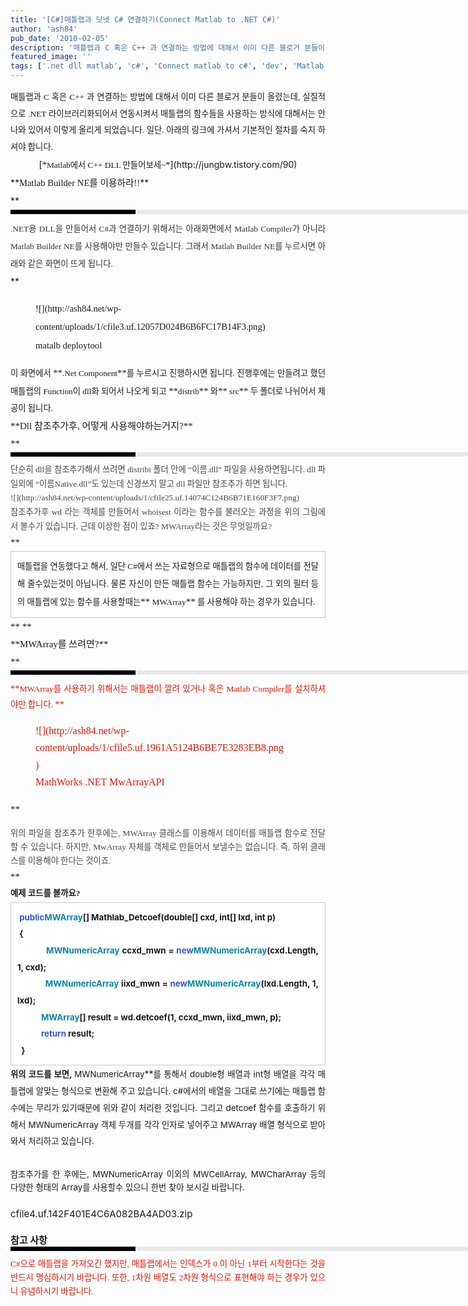 ```yaml
---
title: '[C#]매틀랩과 닷넷 C# 연결하기(Connect Matlab to .NET C#)'
author: 'ash84'
pub_date: '2010-02-05'
description: '매틀랩과 C 혹은 C++ 과 연결하는 방법에 대해서 이미 다른 블로거 분들이 올렸는데, 실질적으로 .NET 라이브러리화되어서 연동시켜서 매틀랩의 함수들을 사용하는 방식에 대해서는 안 나와 있어서 이렇게 올리게 되었습니다. 일단. 아래의 링크에 가셔서 기본적인 절차를 숙지 하셔'
featured_image: ''
tags: ['.net dll matlab', 'c#', 'Connect matlab to c#', 'dev', 'Matlab', '매틀랩', '매틀랩과 c# 연동하기']
---
```



<div style="TEXT-ALIGN: justify; LINE-HEIGHT: 2"><span style="FONT-SIZE: 11pt"><span style="FONT-FAMILY: Dotum">  
<span style="FONT-SIZE: 10pt">매틀랩과 C 혹은 C++ 과 연결하는 방법에 대해서 이미 다른 블로거 분들이 올렸는데, 실질적으로 .NET 라이브러리화되어서 연동시켜서 매틀랩의 함수들을 사용하는 방식에 대해서는 안 나와 있어서 이렇게 올리게 되었습니다. 일단. 아래의 링크에 가셔서 기본적인 절차를 숙지 하셔야 합니다. </span></span></span></div><div style="TEXT-ALIGN: justify; LINE-HEIGHT: 2"></div><div style="TEXT-ALIGN: center; LINE-HEIGHT: 2">[<span style="FONT-SIZE: 11pt"><span style="FONT-FAMILY: Dotum">*<span style="FONT-SIZE: 10pt">Matlab에서 C++ DLL 만들어보세~</span>*</span></span>](http://jungbw.tistory.com/90)</div><div style="TEXT-ALIGN: justify; LINE-HEIGHT: 2"></div><div style="TEXT-ALIGN: justify; LINE-HEIGHT: 2"></div><div style="TEXT-ALIGN: justify; LINE-HEIGHT: 2">**<span style="FONT-SIZE: 11pt"><span style="FONT-FAMILY: Dotum">Matlab Builder NE를 이용하라!!</span></span>**</div><div style="TEXT-ALIGN: justify; LINE-HEIGHT: 2">**<div><div style="BORDER-LEFT: #000000 200px solid; PADDING-BOTTOM: 3px; BACKGROUND-COLOR: #e8e8e8; PADDING-LEFT: 6px; WIDTH: 690px; PADDING-RIGHT: 6px; FONT: bold 1pt/1 나눔고딕, Sans-serif; MARGIN-BOTTOM: 10px; HEIGHT: 1px; COLOR: #fff; PADDING-TOP: 3px"><span style="FONT-SIZE: 11pt"><span style="FONT-SIZE: 10pt"><span style="FONT-SIZE: 11pt"><span style="FONT-SIZE: 10pt"><span style="FONT-SIZE: 10pt"><span style="FONT-FAMILY: Batang"><span style="FONT-SIZE: 11pt"><span style="FONT-SIZE: 1pt"></span></span></span></span></span></span></span></span></div><div style="LINE-HEIGHT: 1.7"><span style="FONT-FAMILY: Dotum"><font color="#474747"><span style="FONT-SIZE: 10pt"></span></font><span style="FONT-SIZE: 10pt"><font color="#474747"><span style="FONT-SIZE: 10pt"></span></font><span style="FONT-FAMILY: Dotum"><font color="#474747"><span style="FONT-SIZE: 10pt"></span></font><span style="FONT-SIZE: 10pt"><font color="#474747"><span style="FONT-SIZE: 10pt"></span><span class="Apple-style-span" style="LINE-HEIGHT: 28px; COLOR: rgb(51,51,51); FONT-SIZE: 15px; FONT-WEIGHT: normal"><span style="FONT-SIZE: 10pt">.NET용 DLL을 만들어서 C#과 연결하기 위해서는 아래화면에서 Matlab Compiler가 아니라 Matlab Builder NE를 사용해야만 만들수 있습니다. 그래서 </span></span><span class="Apple-style-span" style="LINE-HEIGHT: 28px; COLOR: rgb(51,51,51); FONT-SIZE: 15px"><span style="FONT-SIZE: 10pt">Matlab Builder NE</span></span><span class="Apple-style-span" style="LINE-HEIGHT: 28px; COLOR: rgb(51,51,51); FONT-SIZE: 15px; FONT-WEIGHT: normal"><span style="FONT-SIZE: 10pt">를 누르시면 아래와 같은 화면이 뜨게 됩니다. </span></span></font></span></span></span></span></div></div>**</div><div style="TEXT-ALIGN: justify; LINE-HEIGHT: 2"></div><div style="TEXT-ALIGN: justify; LINE-HEIGHT: 2"></div><div style="LINE-HEIGHT: 2"><span style="FONT-SIZE: 11pt"><span style="FONT-FAMILY: Dotum"><figure class="wp-caption aligncenter" style="width: 400px">![](http://ash84.net/wp-content/uploads/1/cfile3.uf.12057D024B6B6FC17B14F3.png)<figcaption class="wp-caption-text">matalb deploytool</figcaption></figure></span></span><div style="TEXT-ALIGN: justify"></div></div><div style="TEXT-ALIGN: justify; LINE-HEIGHT: 2"><span style="FONT-SIZE: 11pt"><span style="FONT-FAMILY: Dotum"><span style="FONT-SIZE: 10pt">이 화면에서 </span>**<span style="FONT-SIZE: 10pt">.Net Component</span>**<span style="FONT-SIZE: 10pt">를 누르시고 진행하시면 됩니다. 진행후에는 만들려고 했던 매틀랩의 Function이 dll화 되어서 나오게 되고 </span>**<span style="FONT-SIZE: 10pt">distrib</span>**<span style="FONT-SIZE: 10pt"> 와</span>**<span style="FONT-SIZE: 10pt"> src</span>**<span style="FONT-SIZE: 10pt"> 두 폴더로 나뉘어서 제공이 됩니다. </span></span></span></div><div style="TEXT-ALIGN: justify; LINE-HEIGHT: 2"><font class="Apple-style-span" face="Dotum" size="4"><span class="Apple-style-span" style="LINE-HEIGHT: 28px; FONT-SIZE: 15px">  
</span></font></div><div style="TEXT-ALIGN: justify; LINE-HEIGHT: 2"><font class="Apple-style-span" face="Dotum" size="4"><span class="Apple-style-span" style="LINE-HEIGHT: 28px; FONT-SIZE: 15px">**Dll 참조추가후, 어떻게 사용해야하는거지?**</span></font></div><div style="TEXT-ALIGN: justify; LINE-HEIGHT: 2"><font class="Apple-style-span" face="Dotum" size="4"><span class="Apple-style-span" style="LINE-HEIGHT: 28px; FONT-SIZE: 15px">**<div><div style="BORDER-LEFT: #000000 200px solid; PADDING-BOTTOM: 3px; BACKGROUND-COLOR: #e8e8e8; PADDING-LEFT: 6px; WIDTH: 690px; PADDING-RIGHT: 6px; FONT: bold 1pt/1 나눔고딕, Sans-serif; MARGIN-BOTTOM: 10px; HEIGHT: 1px; COLOR: #fff; PADDING-TOP: 3px"><span style="FONT-SIZE: 11pt"><span style="FONT-SIZE: 10pt"><span style="FONT-SIZE: 11pt"><span style="FONT-SIZE: 10pt"><span style="FONT-SIZE: 10pt"><span style="FONT-FAMILY: Batang"><span style="FONT-SIZE: 11pt"><span style="FONT-SIZE: 1pt"></span></span></span></span></span></span></span></span></div><div style="LINE-HEIGHT: 1.7"><span style="FONT-FAMILY: Dotum"><font color="#474747"><span class="Apple-style-span" style="FONT-WEIGHT: normal"><span style="FONT-SIZE: 11pt"><span style="FONT-SIZE: 10pt"></span></span></span></font><span style="FONT-SIZE: 10pt"><font color="#474747"><span class="Apple-style-span" style="FONT-WEIGHT: normal"><span style="FONT-SIZE: 11pt"><span style="FONT-SIZE: 10pt"></span></span></span></font><span style="FONT-FAMILY: Dotum"><font color="#474747"><span class="Apple-style-span" style="FONT-WEIGHT: normal"><span style="FONT-SIZE: 11pt"><span style="FONT-SIZE: 10pt"></span></span></span></font><span style="FONT-SIZE: 10pt"><font color="#474747"><span class="Apple-style-span" style="FONT-WEIGHT: normal"><span style="FONT-SIZE: 11pt"><span style="FONT-SIZE: 10pt">단순히 dll을 참조추가해서 쓰려면 distribi 폴더 안에 “이름.dll” 파일을 사용하면됩니다. dll 파일외에 “이름Native.dll”도 있는데 신경쓰지 말고 dll 파일만 참조추가 하면 됩니다.</span></span></span><span style="FONT-SIZE: 10pt"> </span></font></span></span></span></span></div><div style="LINE-HEIGHT: 1.7"><span style="FONT-FAMILY: Dotum"><span style="FONT-SIZE: 10pt"><span style="FONT-FAMILY: Dotum"><span style="FONT-SIZE: 10pt"><font color="#474747">  
</font></span></span></span></span></div><div style="LINE-HEIGHT: 1.7"><span style="FONT-FAMILY: Dotum"><span style="FONT-SIZE: 10pt"><span style="FONT-FAMILY: Dotum"><span style="FONT-SIZE: 10pt"><font color="#474747"><span style="FONT-SIZE: 10pt">![](http://ash84.net/wp-content/uploads/1/cfile25.uf.14074C124B6B71E160F3F7.png)</span></font></span></span></span></span></div><div style="LINE-HEIGHT: 1.7"><span style="FONT-FAMILY: Dotum"><span style="FONT-SIZE: 10pt"><span style="FONT-FAMILY: Dotum"><span style="FONT-SIZE: 10pt"><font color="#474747">  
</font></span></span></span></span></div><div style="LINE-HEIGHT: 1.7"><span style="FONT-FAMILY: Dotum"><span style="FONT-SIZE: 10pt"><span style="FONT-FAMILY: Dotum"><span style="FONT-SIZE: 10pt"><font color="#474747"><span style="FONT-SIZE: 11pt"><span class="Apple-style-span" style="FONT-WEIGHT: normal"><span style="FONT-SIZE: 10pt">참조추가후 wd 라는 객체를 만들어서 whoisest 이라는 함수를 불러오는 과정을 위의 그림에서 볼수가 있습니다. 근데 이상한 점이 있죠? </span></span><span style="FONT-SIZE: 10pt">MWArray</span><span class="Apple-style-span" style="FONT-WEIGHT: normal"><span style="FONT-SIZE: 10pt">라는 것은 무엇일까요?</span></span></span></font></span></span></span></span></div></div>**</span></font></div><div style="TEXT-ALIGN: justify; LINE-HEIGHT: 2"><font class="Apple-style-span" face="Dotum" size="4"><span class="Apple-style-span" style="LINE-HEIGHT: 28px; FONT-SIZE: 15px"><div class="txc-textbox" style="BORDER-BOTTOM: rgb(203,203,203) 1px solid; BORDER-LEFT: rgb(203,203,203) 1px solid; PADDING-BOTTOM: 10px; BACKGROUND-COLOR: rgb(255,255,255); PADDING-LEFT: 10px; PADDING-RIGHT: 10px; BORDER-TOP: rgb(203,203,203) 1px solid; BORDER-RIGHT: rgb(203,203,203) 1px solid; PADDING-TOP: 10px"><span style="FONT-SIZE: 10pt">매틀랩을 연동했다고 해서, 일단 C#에서 쓰는 자료형으로 매틀랩의 함수에 데이터를 전달해 줄수있는것이 아닙니다. 물론 자신이 만든 매틀랩 함수는 가능하지만, 그 외의 필터 등의 매틀랩에 있는 함수를 사용할때는</span>**<span style="FONT-SIZE: 10pt"> MWArray</span>**<span style="FONT-SIZE: 10pt"> 를 사용해야 하는 경우가 있습니다. </span></div></span></font></div><div style="TEXT-ALIGN: justify; LINE-HEIGHT: 2"><font class="Apple-style-span" face="Dotum" size="4"><span class="Apple-style-span" style="LINE-HEIGHT: 28px; FONT-SIZE: 15px">**  
**</span></font></div><div style="TEXT-ALIGN: justify; LINE-HEIGHT: 2"><font class="Apple-style-span" face="Dotum" size="4"><span class="Apple-style-span" style="LINE-HEIGHT: 28px; FONT-SIZE: 15px">**MWArray를 쓰려면?**</span></font></div><div style="TEXT-ALIGN: justify; LINE-HEIGHT: 2"><font class="Apple-style-span" face="Dotum" size="4"><span class="Apple-style-span" style="LINE-HEIGHT: 28px; FONT-SIZE: 15px">**<div><div style="BORDER-LEFT: #000000 200px solid; PADDING-BOTTOM: 3px; BACKGROUND-COLOR: #e8e8e8; PADDING-LEFT: 6px; WIDTH: 690px; PADDING-RIGHT: 6px; FONT: bold 1pt/1 나눔고딕, Sans-serif; MARGIN-BOTTOM: 10px; HEIGHT: 1px; COLOR: #fff; PADDING-TOP: 3px"><span style="FONT-SIZE: 11pt"><span style="FONT-SIZE: 10pt"><span style="FONT-SIZE: 11pt"><span style="FONT-SIZE: 10pt"><span style="FONT-SIZE: 10pt"><span style="FONT-FAMILY: Batang"><span style="FONT-SIZE: 11pt"><span style="FONT-SIZE: 1pt"></span></span></span></span></span></span></span></span></div><div style="LINE-HEIGHT: 1.7"><span style="FONT-FAMILY: Dotum"><font size="+0"><font class="Apple-style-span" color="#e31600"><span style="FONT-SIZE: 11pt"><span style="FONT-SIZE: 10pt"></span></span></font></font><span style="FONT-SIZE: 10pt"><font size="+0"><font class="Apple-style-span" color="#e31600"><span style="FONT-SIZE: 11pt"><span style="FONT-SIZE: 10pt"></span></span></font></font><span style="FONT-FAMILY: Dotum"><font size="+0"><font class="Apple-style-span" color="#e31600"><span style="FONT-SIZE: 11pt"><span style="FONT-SIZE: 10pt"></span></span></font></font><span style="FONT-SIZE: 10pt"><font size="+0"><span class="Apple-style-span" style="FONT-WEIGHT: normal"><font class="Apple-style-span" color="#e31600"><span style="FONT-SIZE: 11pt">**<span style="FONT-SIZE: 10pt">MWArray를 사용하기 위해서는 매틀랩이 깔려 있거나 혹은 Matlab Compiler를 설치하셔야만 합니다. </span>** </span></font></span></font></span></span></span></span></div><div style="LINE-HEIGHT: 1.7"><span style="FONT-FAMILY: Dotum"><span style="FONT-SIZE: 10pt"><span style="FONT-FAMILY: Dotum"><span style="FONT-SIZE: 10pt"><font size="+0"><span class="Apple-style-span" style="FONT-WEIGHT: normal"><font class="Apple-style-span" color="#e31600">  
</font></span></font></span></span></span></span></div><div style="LINE-HEIGHT: 1.7"><span style="FONT-FAMILY: Dotum"><span style="FONT-SIZE: 10pt"><span style="FONT-FAMILY: Dotum"><span style="FONT-SIZE: 10pt"><font size="+0"><span class="Apple-style-span" style="FONT-WEIGHT: normal"><font class="Apple-style-span" color="#e31600"><figure class="wp-caption aligncenter" style="width: 400px">![](http://ash84.net/wp-content/uploads/1/cfile5.uf.1961A5124B6BE7E3283EB8.png)<figcaption class="wp-caption-text">MathWorks .NET MwArrayAPI</figcaption></figure></font></span></font></span></span></span></span></div></div>**<font class="Apple-style-span" color="#e31600" size="3"><span class="Apple-style-span" style="LINE-HEIGHT: 22px; FONT-SIZE: 13px; FONT-WEIGHT: normal">  
</span></font>

</span></font></div><div style="TEXT-ALIGN: justify; LINE-HEIGHT: 2"><font class="Apple-style-span" face="Dotum" size="4"><span class="Apple-style-span" style="LINE-HEIGHT: 28px; FONT-SIZE: 15px">**<font class="Apple-style-span" size="3"><span class="Apple-style-span" style="LINE-HEIGHT: 22px; FONT-SIZE: 13px; FONT-WEIGHT: normal"><span style="FONT-SIZE: 11pt"><font class="Apple-style-span" color="#474747"><span style="FONT-FAMILY: Dotum"><span style="FONT-SIZE: 10pt">위의 파일을 참조추가 한후에는, MWArray 클래스를 이용해서 데이터를 매틀랩 함수로 전달 할 수 있습니다. 하지만, MwArray 자체를 객체로 만들어서 보낼수는 없습니다. 즉, 하위 클래스를 이용해야 한다는 것이죠. </span></span></font></span></span></font>**</span></font></div><div style="TEXT-ALIGN: justify; LINE-HEIGHT: 2"><font class="Apple-style-span" face="Dotum" size="4"><span class="Apple-style-span" style="LINE-HEIGHT: 28px; FONT-SIZE: 15px">**  
**</span></font></div><div style="TEXT-ALIGN: justify; LINE-HEIGHT: 2"><div style="TEXT-ALIGN: justify"><span style="FONT-SIZE: 11pt"><span style="FONT-FAMILY: Dotum"><span style="FONT-SIZE: 10pt">예제 코드를 볼까요?</span></span></span></div><div class="txc-textbox" style="BORDER-BOTTOM: rgb(203,203,203) 1px solid; BORDER-LEFT: rgb(203,203,203) 1px solid; PADDING-BOTTOM: 10px; BACKGROUND-COLOR: rgb(255,255,255); PADDING-LEFT: 10px; PADDING-RIGHT: 10px; BORDER-TOP: rgb(203,203,203) 1px solid; BORDER-RIGHT: rgb(203,203,203) 1px solid; PADDING-TOP: 10px"><div style="TEXT-ALIGN: justify"><font class="Apple-style-span" color="#3058d2"><span style="FONT-SIZE: 10pt"> public</span></font><span style="FONT-SIZE: 10pt"></span><font class="Apple-style-span" color="#0686a8"><span style="FONT-SIZE: 10pt">MWArray</span></font><span style="FONT-SIZE: 10pt">[] Mathlab_Detcoef(double[] cxd, int[] lxd, int p)</span></div><div style="TEXT-ALIGN: justify"><span style="FONT-SIZE: 10pt"> {</span></div><div style="TEXT-ALIGN: justify"></div><div style="TEXT-ALIGN: justify"><span style="FONT-SIZE: 10pt">            </span><font class="Apple-style-span" color="#0686a8"><span style="FONT-SIZE: 10pt">MWNumericArray</span></font><span style="FONT-SIZE: 10pt"> ccxd_mwn = </span><font class="Apple-style-span" color="#3058d2"><span style="FONT-SIZE: 10pt">new</span></font><span style="FONT-SIZE: 10pt"></span><font class="Apple-style-span" color="#0686a8"><span style="FONT-SIZE: 10pt">MWNumericArray</span></font><span style="FONT-SIZE: 10pt">(cxd.Length, 1, cxd);</span></div><div style="TEXT-ALIGN: justify"></div><div style="TEXT-ALIGN: justify"><span style="FONT-SIZE: 10pt">           </span><font class="Apple-style-span" color="#0686a8"><span style="FONT-SIZE: 10pt"> MWNumericArray</span></font><span style="FONT-SIZE: 10pt"> iixd_mwn = </span><font class="Apple-style-span" color="#3058d2"><span style="FONT-SIZE: 10pt">new</span></font><span style="FONT-SIZE: 10pt"></span><font class="Apple-style-span" color="#0686a8"><span style="FONT-SIZE: 10pt">MWNumericArray</span></font><span style="FONT-SIZE: 10pt">(lxd.Length, 1, lxd);</span></div><div style="TEXT-ALIGN: justify"></div><div style="TEXT-ALIGN: justify"><span style="FONT-SIZE: 10pt">            </span><font class="Apple-style-span" color="#0686a8"><span style="FONT-SIZE: 10pt">MWArray</span></font><span style="FONT-SIZE: 10pt">[] result = wd.detcoef(1, ccxd_mwn, iixd_mwn, p);</span></div><div style="TEXT-ALIGN: justify"></div><div style="TEXT-ALIGN: justify"><span style="FONT-SIZE: 10pt">            </span><font class="Apple-style-span" color="#3058d2"><span style="FONT-SIZE: 10pt">return</span></font><span style="FONT-SIZE: 10pt"> result;</span></div><div style="TEXT-ALIGN: justify"><span style="FONT-SIZE: 10pt">  }</span></div></div><div style="TEXT-ALIGN: justify"></div></div><div style="TEXT-ALIGN: justify"></div><div style="TEXT-ALIGN: justify"></div><div style="TEXT-ALIGN: justify; LINE-HEIGHT: 2"><span style="FONT-SIZE: 11pt"><span style="FONT-SIZE: 10pt">위의 코드를 보면, </span>**<span style="FONT-SIZE: 10pt">MWNumericArray</span>**<span style="FONT-SIZE: 10pt">를 통해서 double형 배열과 int형 배열을 각각 매틀랩</span><span style="FONT-SIZE: 11pt"><span style="FONT-SIZE: 10pt">에 알맞는 형식으로 변환해 주고 있습니다. c#에서의 배열을 그대로 쓰기에는 매틀랩 함수에는 무리가 있기때문에 위와 같이 처리한 것입니다. 그리고 detcoef 함수를 호출하기 위해서 MWNumericArray 객체 두개를 각각 인자로 넣어주고 MWArray 배열 형식으로 받아와서 처리하고 있습니다. </span></span></span></div><div style="LINE-HEIGHT: 2"></div><div style="TEXT-ALIGN: justify; LINE-HEIGHT: 2"><span style="FONT-SIZE: 11pt">  
</span></div><div style="LINE-HEIGHT: 2"></div><div style="TEXT-ALIGN: justify; LINE-HEIGHT: 2"><font class="Apple-style-span" size="4"><span class="Apple-style-span" style="LINE-HEIGHT: 21px; FONT-SIZE: 15px"><span style="FONT-SIZE: 11pt"><span style="FONT-SIZE: 10pt">참조추가를 한 후에는, MWNumericArray 이외의 MWCellArray, MWCharArray 등의 다양한 형태의 Array를 사용할수 있으니 한번 찾아 보시길 바랍니다. </span></span></span></font></div><div style="TEXT-ALIGN: justify; LINE-HEIGHT: 2"><font class="Apple-style-span" size="4"><span class="Apple-style-span" style="LINE-HEIGHT: 21px; FONT-SIZE: 15px">  
</span></font></div><div style="TEXT-ALIGN: justify; LINE-HEIGHT: 2"><font class="Apple-style-span" size="4"><span class="Apple-style-span" style="LINE-HEIGHT: 21px; FONT-SIZE: 15px">[](http://ash84.net/wp-content/uploads/1/cfile4.uf.142F401E4C6A082BA4AD03.zip)cfile4.uf.142F401E4C6A082BA4AD03.zip  
</span></font></div><div style="TEXT-ALIGN: justify"><font class="Apple-style-span" size="4"><span class="Apple-style-span" style="LINE-HEIGHT: 21px; FONT-SIZE: 15px"></span></font></div><div style="TEXT-ALIGN: justify"><font class="Apple-style-span" size="4"><span class="Apple-style-span" style="LINE-HEIGHT: 21px; FONT-SIZE: 15px">  
</span></font></div><div style="TEXT-ALIGN: justify"><font class="Apple-style-span" size="4"><span class="Apple-style-span" style="LINE-HEIGHT: 21px; FONT-SIZE: 15px">**참고 사항**</span></font></div><div style="TEXT-ALIGN: justify"><div><div style="BORDER-LEFT: #000000 200px solid; PADDING-BOTTOM: 3px; BACKGROUND-COLOR: #e8e8e8; PADDING-LEFT: 6px; WIDTH: 690px; PADDING-RIGHT: 6px; FONT: bold 1pt/1 나눔고딕, Sans-serif; MARGIN-BOTTOM: 10px; HEIGHT: 1px; COLOR: #fff; PADDING-TOP: 3px"><span style="FONT-SIZE: 11pt"><span style="FONT-SIZE: 10pt"><span style="FONT-SIZE: 11pt"><span style="FONT-SIZE: 10pt"><span style="FONT-SIZE: 10pt"><span style="FONT-FAMILY: Batang"><span style="FONT-SIZE: 11pt"><span style="FONT-SIZE: 1pt"></span></span></span></span></span></span></span></span></div><div style="LINE-HEIGHT: 1.7"><span style="FONT-FAMILY: Dotum"><font color="#474747"></font><span style="FONT-SIZE: 10pt"><font color="#474747"></font><span style="FONT-FAMILY: Dotum"><font color="#474747"></font><span style="FONT-SIZE: 10pt"><font color="#474747"></font></span></span></span></span><font class="Apple-style-span" face="Dotum" size="3"><span class="Apple-style-span" style="LINE-HEIGHT: 22px; FONT-SIZE: 13px"><span style="FONT-SIZE: 11pt"><font class="Apple-style-span" color="#e31600"><span style="FONT-SIZE: 10pt">C#으로 매틀랩을 가져오긴 했지만, 매틀랩에서는 인덱스가 0 이 아닌 1부터 시작한다는 것을 반드시 명심하시기 바랍니다. 또한, 1차원 배열도 2차원 형식으로 표현해야 하는 경우가 있으니 유념하시기 바랍니다. </span></font></span></span></font></div></div></div><div style="LINE-HEIGHT: 1.7"><font class="Apple-style-span" color="#474747" face="Dotum" size="3"><span class="Apple-style-span" style="LINE-HEIGHT: 22px; FONT-SIZE: 13px">  
</span></font></div><div style="TEXT-ALIGN: justify"><div><div style="LINE-HEIGHT: 1.7"><font class="Apple-style-span" color="#474747" face="Dotum" size="3"><span class="Apple-style-span" style="LINE-HEIGHT: 22px; FONT-SIZE: 13px"></span></font></div></div></div><div style="TEXT-ALIGN: justify"></div>

